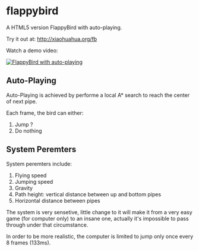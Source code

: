 flappybird
==========
A HTML5 version FlappyBird with auto-playing.

Try it out at:
http://xiaohuahua.org/fb

Watch a demo video:

[![FlappyBird with auto-playing](http://img.youtube.com/vi/cgb_p0LOPd0/0.jpg)](http://www.youtube.com/watch?v=cgb_p0LOPd0)


Auto-Playing
------------
Auto-Playing is achieved by performe a local A* search to reach the center of next pipe.

Each frame, the bird can either:

1. Jump ?
2. Do nothing

System Peremters
----------------
System peremters include:

1. Flying speed
2. Jumping speed
3. Gravity
4. Path height: vertical distance between up and bottom pipes
5. Horizontal distance between pipes

The system is very sensetive, little change to it will make it from a very easy game (for computer only) to an insane one, actually it's impossible to pass through under that circumstance.

In order to be more realistic, the computer is limited to jump only once every 8 frames (133ms).

